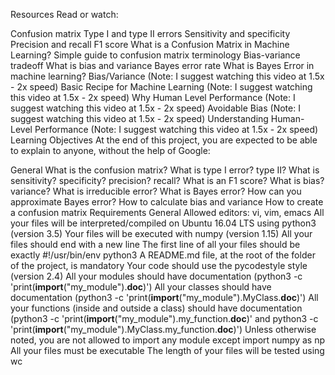 Resources
Read or watch:

Confusion matrix
Type I and type II errors
Sensitivity and specificity
Precision and recall
F1 score
What is a Confusion Matrix in Machine Learning?
Simple guide to confusion matrix terminology
Bias-variance tradeoff
What is bias and variance
Bayes error rate
What is Bayes Error in machine learning?
Bias/Variance (Note: I suggest watching this video at 1.5x - 2x speed)
Basic Recipe for Machine Learning (Note: I suggest watching this video at 1.5x - 2x speed)
Why Human Level Performance (Note: I suggest watching this video at 1.5x - 2x speed)
Avoidable Bias (Note: I suggest watching this video at 1.5x - 2x speed)
Understanding Human-Level Performance (Note: I suggest watching this video at 1.5x - 2x speed)
Learning Objectives
At the end of this project, you are expected to be able to explain to anyone, without the help of Google:

General
What is the confusion matrix?
What is type I error? type II?
What is sensitivity? specificity? precision? recall?
What is an F1 score?
What is bias? variance?
What is irreducible error?
What is Bayes error?
How can you approximate Bayes error?
How to calculate bias and variance
How to create a confusion matrix
Requirements
General
Allowed editors: vi, vim, emacs
All your files will be interpreted/compiled on Ubuntu 16.04 LTS using python3 (version 3.5)
Your files will be executed with numpy (version 1.15)
All your files should end with a new line
The first line of all your files should be exactly #!/usr/bin/env python3
A README.md file, at the root of the folder of the project, is mandatory
Your code should use the pycodestyle style (version 2.4)
All your modules should have documentation (python3 -c 'print(__import__("my_module").__doc__)')
All your classes should have documentation (python3 -c 'print(__import__("my_module").MyClass.__doc__)')
All your functions (inside and outside a class) should have documentation (python3 -c 'print(__import__("my_module").my_function.__doc__)' and python3 -c 'print(__import__("my_module").MyClass.my_function.__doc__)')
Unless otherwise noted, you are not allowed to import any module except import numpy as np
All your files must be executable
The length of your files will be tested using wc